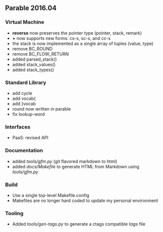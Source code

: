## Parable 2016.04

### Virtual Machine

* **reverse** now preserves the pointer type (pointer, stack, remark)
* **+** now supports new forms: cs-s, sc-s, and cc-s
* the stack is now implemented as a single array of tuples (value, type)
* remove BC_ROUND
* remove BC\_FLOW\_RETURN
* added parsed_stack()
* added stack_values()
* added stack_types()

### Standard Library

* add cycle
* add vocab{
* add }vocab
* round now written in parable
* fix lookup-word

### Interfaces

* PaaS: revised API

### Documentation

* added *tools/gfm.py* (git flavored markdown to html)
* added *docs/Makefile* to generate HTML from Markdown using *tools/gfm.py*

### Build

* Use a single top-level Makefile.config
* Makefiles are no longer hard coded to update my personal environment

### Tooling

* Added *tools/gen-tags.py* to generate a ctags compatible *tags* file
